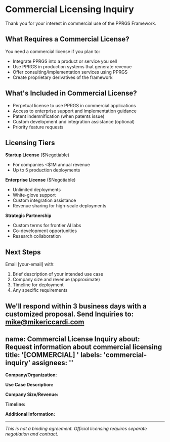 # Commercial Licensing Inquiry

Thank you for your interest in commercial use of the PPRGS Framework.

## What Requires a Commercial License?

You need a commercial license if you plan to:
- Integrate PPRGS into a product or service you sell
- Use PPRGS in production systems that generate revenue
- Offer consulting/implementation services using PPRGS
- Create proprietary derivatives of the framework

## What's Included in Commercial License?

- Perpetual license to use PPRGS in commercial applications
- Access to enterprise support and implementation guidance
- Patent indemnification (when patents issue)
- Custom development and integration assistance (optional)
- Priority feature requests

## Licensing Tiers

**Startup License** ($Negotiable)
- For companies <$1M annual revenue
- Up to 5 production deployments

**Enterprise License** ($Negotiable)  
- Unlimited deployments
- White-glove support
- Custom integration assistance
- Revenue sharing for high-scale deployments

**Strategic Partnership**
- Custom terms for frontier AI labs
- Co-development opportunities
- Research collaboration

## Next Steps

Email [your-email] with:
1. Brief description of your intended use case
2. Company size and revenue (approximate)
3. Timeline for deployment
4. Any specific requirements

We'll respond within 3 business days with a customized proposal.
Send Inquiries to: mike@mikericcardi.com
---
name: Commercial License Inquiry
about: Request information about commercial licensing
title: '[COMMERCIAL] '
labels: 'commercial-inquiry'
assignees: ''
---

**Company/Organization:**

**Use Case Description:**

**Company Size/Revenue:**

**Timeline:**

**Additional Information:**

---
*This is not a binding agreement. Official licensing requires separate negotiation and contract.*
